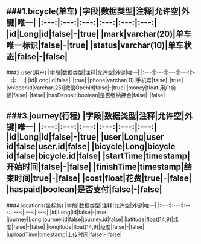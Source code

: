 ###1.bicycle(单车)
|字段|数据类型|注释|允许空|外键|唯一|
|:---:|:---:|:---:|:---:|:---:|:---:|
|id|Long|id|false|-|true|
|mark|varchar(20)|单车唯一标识|false|-|true|
|status|varchar(10)|单车状态|false|-|false|
-----------------------------------
###2.user(用户)
|字段|数据类型|注释|允许空|外键|唯一|
|:---:|:---:|:---:|:---:|:---:|:---:|
|id|Long|id|false|-|true|
|phone|varchar(11)|手机号|false|-|true|
|wxopenid|varchar(25)|微信OpenId|false|-|true|
|money|float|用户余额|false|-|false|
|hasDeposit|boolean|是否缴纳押金|false|-|false|

###3.journey(行程)
|字段|数据类型|注释|允许空|外键|唯一|
|:---:|:---:|:---:|:---:|:---:|:---:|
|id|Long|id|false|-|true|
|user|Long|user id|false|user.id|false|
|bicycle|Long|bicycle id|false|bicycle.id|false|
|startTime|timestamp|开始时间|false|-|false|
|finishTime|timestamp|结束时间|true|-|false|
|cost|float|花费|true|-|false|
|haspaid|boolean|是否支付|false|-|false|
------------------------------
###4.locations(坐标集)
|字段|数据类型|注释|允许空|外键|唯一|
|:---:|:---:|:---:|:---:|:---:|:---:|
|id|Long|id|false|-|true|
|journey|Long|journey.id|false|journey.id|false|
|latitude|float(14,9)|纬度|false|-|false|
|longitude|float(14,9)|经度|false|-|false|
|uploadTime|timestamp|上传时间|false|-|false|

